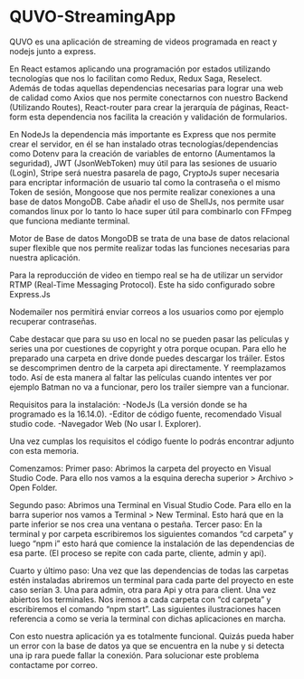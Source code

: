 # QUVO-StreamingApp
QUVO es una aplicación de streaming de videos programada en react y nodejs junto a express.

En React estamos aplicando una programación por estados utilizando tecnologías que nos lo facilitan como Redux, Redux Saga, Reselect. Además de todas aquellas dependencias necesarias para lograr una web de calidad como Axios que nos permite conectarnos con nuestro Backend (Utilizando Routes), React-router para crear la jerarquía de páginas, React-form esta dependencia nos facilita la creación y validación de formularios.

En NodeJs la dependencia más importante es Express que nos permite crear el servidor, en él se han instalado otras tecnologías/dependencias como Dotenv para la creación de variables de entorno (Aumentamos la seguridad), JWT (JsonWebToken) muy útil para las sesiones de usuario (Login), Stripe será nuestra pasarela de pago, CryptoJs super necesaria para encriptar información de usuario tal como la contraseña o el mismo Token de sesión, Mongoose que nos permite realizar conexiones a una base de datos MongoDB. Cabe añadir el uso de ShellJs, nos permite usar comandos linux por lo tanto lo hace super útil para combinarlo con FFmpeg que funciona mediante terminal.

Motor de Base de datos MongoDB se trata de una base de datos relacional super flexible que nos permite realizar todas las funciones necesarias para nuestra aplicación.

Para la reproducción de video en tiempo real se ha de utilizar un servidor RTMP (Real-Time Messaging Protocol). Este ha sido configurado sobre Express.Js

Nodemailer nos permitirá enviar correos a los usuarios como por ejemplo recuperar contraseñas.

Cabe destacar que para su uso en local no se pueden pasar las películas y series una por cuestiones de copyright y otra porque ocupan. Para ello he preparado una carpeta en drive donde puedes descargar los tráiler. Estos se descomprimen dentro de la carpeta api directamente. Y reemplazamos todo. Así de esta manera al faltar las películas cuando intentes ver por ejemplo Batman no va a funcionar, pero los trailer siempre van a funcionar. 

Requisitos para la instalación:
	-NodeJs (La versión donde se ha programado es la 16.14.0).
	-Editor de código fuente, recomendado Visual studio code.
	-Navegador Web (No usar I. Explorer).

Una vez cumplas los requisitos el código fuente lo podrás encontrar adjunto con esta memoria.

Comenzamos:
Primer paso: Abrimos la carpeta del proyecto en Visual Studio Code. Para ello nos vamos a la esquina derecha superior > Archivo >  Open Folder. 

Segundo paso: Abrimos una Terminal en Visual Studio Code. Para ello en la barra superior nos vamos a Terminal > New Terminal. Esto hará que en la parte inferior se nos crea una ventana o pestaña.
Tercer paso: En la terminal y por carpeta escribiremos los siguientes comandos “cd carpeta” y luego “npm i” esto hará que comience la instalación de las dependencias de esa parte. (El proceso se repite con cada parte, cliente, admin y api). 

Cuarto y último paso: Una vez que las dependencias de todas las carpetas estén instaladas abriremos un terminal para cada parte del proyecto en este caso serían 3. Una para admin, otra para Api y otra para client. Una vez abiertos los terminales. Nos iremos a cada carpeta con “cd carpeta” y escribiremos el comando “npm start”. Las siguientes ilustraciones hacen referencia a como se veria la terminal con dichas aplicaciones en marcha. 

Con esto nuestra aplicación ya es totalmente funcional. Quizás pueda haber un error con la base de datos ya que se encuentra en la nube y si detecta una ip rara puede fallar la conexión. Para solucionar este problema contactame por correo.

